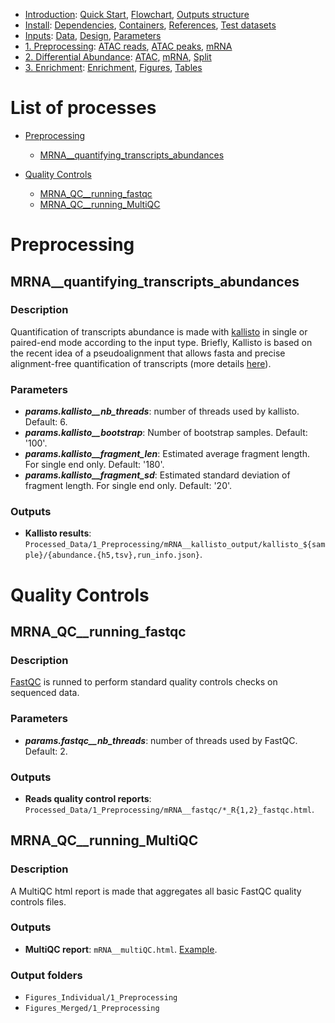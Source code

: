 

* [Introduction](/README.md): [Quick Start](/docs/1_Intro/Quick_start.md), [Flowchart](/docs/1_Intro/Flowchart.md), [Outputs structure](/docs/1_Intro/Outputs_structure.md)
* [Install](/docs/2_Install/2_Install.md): [Dependencies](/docs/2_Install/Dependencies.md), [Containers](/docs/2_Install/Containers.md), [References](/docs/2_Install/References.md), [Test datasets](/docs/2_Install/Test_datasets.md)
* [Inputs](/docs/3_Inputs/3_Inputs.md): [Data](/docs/3_Inputs/Data.md), [Design](/docs/3_Inputs/Design.md), [Parameters](/docs/3_Inputs/Parameters.md)
* [1. Preprocessing](/docs/4_Prepro/4_Prepro.md): [ATAC reads](/docs/4_Prepro/ATAC_reads.md), [ATAC peaks](/docs/4_Prepro/ATAC_peaks.md), [mRNA](/docs/4_Prepro/mRNA.md)
* [2. Differential Abundance](/docs/5_DA/5_DA.md): [ATAC](/docs/5_DA/DA_ATAC.md), [mRNA](/docs/5_DA/DA_mRNA.md), [Split](/docs/5_DA/Split.md)
* [3. Enrichment](/docs/6_Enrich/6_Enrich.md): [Enrichment](/docs/6_Enrich/Enrichment.md), [Figures](/docs/6_Enrich/Figures.md), [Tables](/docs/6_Enrich/Tables.md)

[](END_OF_MENU)


# List of processes

- [Preprocessing](#Preprocessing)
  - [MRNA__quantifying_transcripts_abundances](#MRNA__quantifying_transcripts_abundances)

- [Quality Controls](#Quality-Controls)
  - [MRNA_QC__running_fastqc](#MRNA_QC__running_fastqc)
  - [MRNA_QC__running_MultiQC](#MRNA_QC__running_MultiQC)



# Preprocessing

 
## MRNA__quantifying_transcripts_abundances

### Description
Quantification of transcripts abundance is made with [kallisto](https://doi.org/10.1038/nbt.3519) in single or paired-end mode according to the input type. Briefly, Kallisto is based on the recent idea of a pseudoalignment that allows fasta and precise alignment-free quantification of transcripts (more details [here](https://pachterlab.github.io/kallisto/about)).

### Parameters
- **_params.kallisto__nb_threads_**: number of threads used by kallisto. Default: 6.
- **_params.kallisto__bootstrap_**: Number of bootstrap samples. Default: '100'.
- **_params.kallisto__fragment_len_**: Estimated average fragment length. For single end only. Default: '180'.
- **_params.kallisto__fragment_sd_**: Estimated standard deviation of fragment length. For single end only. Default: '20'.

### Outputs
- **Kallisto results**: `Processed_Data/1_Preprocessing/mRNA__kallisto_output/kallisto_${sample}/{abundance.{h5,tsv},run_info.json}`.


# Quality Controls

## MRNA_QC__running_fastqc

### Description
[FastQC](https://www.bioinformatics.babraham.ac.uk/projects/fastqc/) is runned to perform standard quality controls checks on sequenced data.

### Parameters
- **_params.fastqc__nb_threads_**: number of threads used by FastQC. Default: 2.

### Outputs
- **Reads quality control reports**: `Processed_Data/1_Preprocessing/mRNA__fastqc/*_R{1,2}_fastqc.html`.




## MRNA_QC__running_MultiQC

### Description
A MultiQC html report is made that aggregates all basic FastQC quality controls files.

### Outputs
- **MultiQC report**: `mRNA__multiQC.html`. [Example](https://htmlpreview.github.io/?https://github.com/jsalignon/cactus/blob/main/docs/examples/html/mRNA__multiQC.html).
 
### Output folders
- `Figures_Individual/1_Preprocessing`
- `Figures_Merged/1_Preprocessing`
